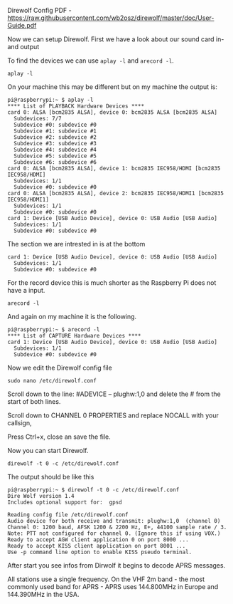Direwolf Config PDF - https://raw.githubusercontent.com/wb2osz/direwolf/master/doc/User-Guide.pdf

Now we can setup Direwolf. First we have a look about our sound card in- and output

To find the devices we can use ```aplay -l``` and ```arecord -l```.

```
aplay -l
```

On your machine this may be different but on my machine the output is:

```
pi@raspberrypi:~ $ aplay -l
**** List of PLAYBACK Hardware Devices ****
card 0: ALSA [bcm2835 ALSA], device 0: bcm2835 ALSA [bcm2835 ALSA]
  Subdevices: 7/7
  Subdevice #0: subdevice #0
  Subdevice #1: subdevice #1
  Subdevice #2: subdevice #2
  Subdevice #3: subdevice #3
  Subdevice #4: subdevice #4
  Subdevice #5: subdevice #5
  Subdevice #6: subdevice #6
card 0: ALSA [bcm2835 ALSA], device 1: bcm2835 IEC958/HDMI [bcm2835 IEC958/HDMI]
  Subdevices: 1/1
  Subdevice #0: subdevice #0
card 0: ALSA [bcm2835 ALSA], device 2: bcm2835 IEC958/HDMI1 [bcm2835 IEC958/HDMI1]
  Subdevices: 1/1
  Subdevice #0: subdevice #0
card 1: Device [USB Audio Device], device 0: USB Audio [USB Audio]
  Subdevices: 1/1
  Subdevice #0: subdevice #0
```

The section we are intrested in is at the bottom

```
card 1: Device [USB Audio Device], device 0: USB Audio [USB Audio]
  Subdevices: 1/1
  Subdevice #0: subdevice #0
```

For the record device this is much shorter as the Raspberry Pi does not have a input.

```
arecord -l
```

And again on my machine it is the following. 

```
pi@raspberrypi:~ $ arecord -l
**** List of CAPTURE Hardware Devices ****
card 1: Device [USB Audio Device], device 0: USB Audio [USB Audio]
  Subdevices: 1/1
  Subdevice #0: subdevice #0
```

Now we edit the Direwolf config file

```
sudo nano /etc/direwolf.conf
```

Scroll down to the line: #ADEVICE – plughw:1,0 and delete the # from the start of both lines. 

Scroll down to CHANNEL 0 PROPERTIES and replace NOCALL with your callsign, 

Press Ctrl+x, close an save the file.

Now you can start Direwolf.

```
direwolf -t 0 -c /etc/direwolf.conf
```

The output should be like this

```
pi@raspberrypi:~ $ direwolf -t 0 -c /etc/direwolf.conf 
Dire Wolf version 1.4
Includes optional support for:  gpsd

Reading config file /etc/direwolf.conf
Audio device for both receive and transmit: plughw:1,0  (channel 0)
Channel 0: 1200 baud, AFSK 1200 & 2200 Hz, E+, 44100 sample rate / 3.
Note: PTT not configured for channel 0. (Ignore this if using VOX.)
Ready to accept AGW client application 0 on port 8000 ...
Ready to accept KISS client application on port 8001 ...
Use -p command line option to enable KISS pseudo terminal.
```

After start you see infos from Dirwolf it begins to decode APRS messages.

All stations use a single frequency. On the VHF 2m band - the most commonly used band for APRS - APRS uses 144.800MHz in Europe and 144.390MHz in the USA.
